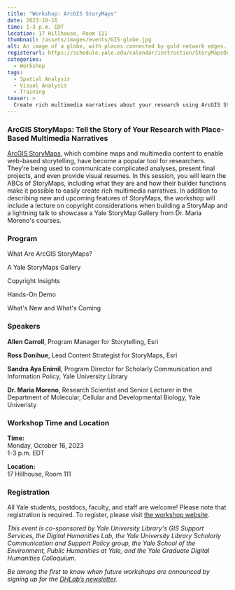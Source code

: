 ```yaml
---
title: "Workshop: ArcGIS StoryMaps"
date: 2023-10-16
time: 1-3 p.m. EDT
location: 17 Hillhouse, Room 111
thumbnail: /assets/images/events/GIS-globe.jpg
alt: An image of a globe, with places connected by gold network edges.
registerurl: https://schedule.yale.edu/calendar/instruction/StoryMapsOct2023
categories:
  - Workshop
tags:
  - Spatial Analysis
  - Visual Analysis
  - Training
teaser: >
  Create rich multimedia narratives about your research using ArcGIS StoryMaps, a web-based storytelling tool that combines maps and multimedia content.
---
```


### ArcGIS StoryMaps: Tell the Story of Your Research with Place-Based Multimedia Narratives
<a href='https://storymaps.arcgis.com/en/' target='blank'>ArcGIS StoryMaps</a>, which combine maps and multimedia content to enable web-based storytelling, have become a popular tool for researchers. They’re being used to communicate complicated analyses, present final projects, and even provide visual resumes. In this session, you will learn the ABCs of StoryMaps, including what they are and how their builder functions make it possible to easily create rich multimedia narratives. In addition to describing new and upcoming features of StoryMaps, the workshop will  include a lecture on copyright considerations when building a StoryMap and a lightning talk to showcase a Yale StoryMap Gallery from Dr. Maria Moreno's courses.  

### Program
What Are ArcGIS StoryMaps?  
  
A Yale StoryMaps Gallery  
  
Copyright Insights  
  
Hands-On Demo  
  
What's New and What's Coming  

### Speakers
**Allen Carroll**, Program Manager for Storytelling, Esri  
  
**Ross Donihue**, Lead Content Strategist for StoryMaps, Esri  
  
**Sandra Aya Enimil**, Program Director for Scholarly Communication and Information Policy, Yale University Library  
  
**Dr. Maria Moreno**, Research Scientist and Senior Lecturer in the Department of Molecular, Cellular and Developmental Biology, Yale Univeristy  

### Workshop Time and Location
**Time:**  
Monday, October 16, 2023  
1-3 p.m. EDT  
  
**Location:**  
17 Hillhouse, Room 111  
  
### Registration
All Yale students, postdocs, faculty, and staff are welcome! Please note that registration is required. To register, please visit <a href='https://schedule.yale.edu/calendar/instruction/StoryMapsOct2023' target='_blank'>the workshop website</a>.  
  
*This event is co-sponsored by Yale University Library's GIS Support Services, the Digital Humanities Lab, the Yale University Library Scholarly Communication and Support Policy group, the Yale School of the Environment, Public Humanities at Yale, and the Yale Graduate Digital Humanities Colloquium.*  
  
*Be among the first to know when future workshops are announced by signing up for the <a href='https://subscribe.yale.edu/browse?search=digital+humanities' target='_blank'>DHLab’s newsletter</a>.*
